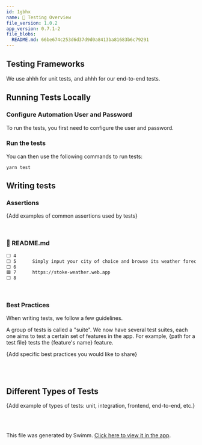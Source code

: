 ```yaml
---
id: 1gbhx
name: 🔨 Testing Overview
file_version: 1.0.2
app_version: 0.7.1-2
file_blobs:
  README.md: 66be674c253d6d37d9d0a8413ba81683b6c79291
---
```


## Testing Frameworks

We use ahhh for unit tests, and ahhh for our end-to-end tests.

## Running Tests Locally

### Configure Automation User and Password

To run the tests, you first need to configure the user and password.

### Run the tests

You can then use the following commands to run tests:

`yarn test`

## Writing tests

### Assertions

{Add examples of common assertions used by tests}

<br/>

<!-- NOTE-swimm-snippet: the lines below link your snippet to Swimm -->
### 📄 README.md
```markdown
⬜ 4      
⬜ 5      Simply input your city of choice and browse its weather forecast. 
⬜ 6      
🟩 7      https://stoke-weather.web.app
⬜ 8      
```

<br/>

### Best Practices

When writing tests, we follow a few guidelines.

A group of tests is called a "suite". We now have several test suites, each one aims to test a certain set of features in the app. For example, {path for a test file} tests the {feature's name} feature.

{Add specific best practices you would like to share}

<br/>



<br/>

## Different Types of Tests

{Add example of types of tests: unit, integration, frontend, end-to-end, etc.}

<br/>



<br/>

This file was generated by Swimm. [Click here to view it in the app](http://localhost:5000/repos/Z2l0aHViJTNBJTNBc3Rva2Utd2VhdGhlciUzQSUzQUFkZGllQ29oZW4=/docs/1gbhx).